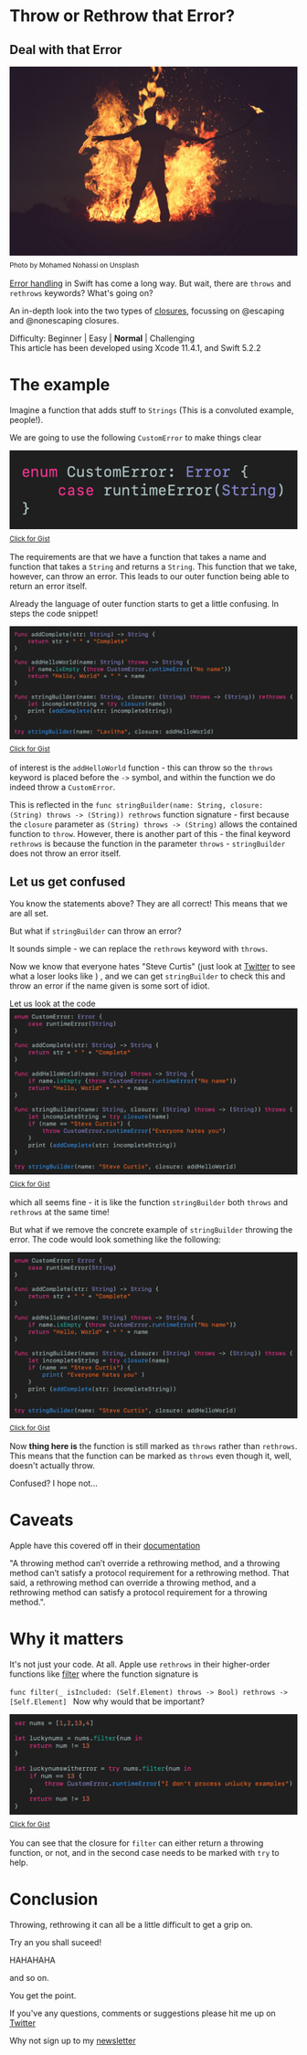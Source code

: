 # Throw or Rethrow that Error?
## Deal with that Error


![Photo by Mohamed Nohassi on Unsplash](Images/0*W5-bFbF3-ntC38qd.jpeg)<br/>
<sub>Photo by Mohamed Nohassi on Unsplash<sub>

[Error handling](https://medium.com/better-programming/error-handing-in-swift-dda6e3fb1c65) in Swift has come a long way. But wait, there are `throws` and `rethrows` keywords? What's going on?

An in-depth look into the two types of [closures](https://medium.com/swift-coding/swift-closures-c14cb7aa2170), focussing on @escaping and @nonescaping closures.

Difficulty: Beginner | Easy | **Normal** | Challenging<br/>
This article has been developed using Xcode 11.4.1, and Swift 5.2.2

# The example
Imagine a function that adds stuff to `Strings` (This is a convoluted example, people!).

We are going to use the following `CustomError` to make things clear

![customerror](Images/customerror.png)<br>
<sub>[Click for Gist](https://gist.github.com/stevencurtis/70bd3687e4315b4dfd4f72452a2b0514)<sub>

The requirements are that we have a function that takes a name and function that takes a `String` and returns a `String`.  This function that we take, however, can throw an error. This leads to our outer function being able to return an error itself.

Already the language of outer function starts to get a little confusing. In steps the code snippet!

![throwsrethrows](Images/throwsrethrows.png)<br>
<sub>[Click for Gist](https://gist.github.com/stevencurtis/c19fd59b997008cb1549ecf21afdd9d2)<sub>

of interest is the `addHelloWorld` function - this can throw so the `throws` keyword is placed before the `->` symbol, and within the function we do indeed throw a `CustomError`. 

This is reflected in the `func stringBuilder(name: String, closure: (String) throws -> (String)) rethrows` function signature - first because the `closure` parameter as `(String) throws -> (String)` allows the contained function to `throw`. However, there is another part of this - the final keyword `rethrows` is because the function in the parameter `throws` - `stringBuilder` does not throw an error itself.

## Let us get confused

You know the statements above? They are all correct! This means that we are all set.

But what if `stringBuilder` can throw an error? 

It sounds simple - we can replace the `rethrows` keyword with `throws`.

Now we know that everyone hates "Steve Curtis" (just look at [Twitter](https://twitter.com/stevenpcurtis) to see what a loser looks like ) , and we can get `stringBuilder` to check this and throw an error if the name given  is some sort of idiot.

Let us look at the code
![curtisidiot](Images/curtisidiot.png)<br>
<sub>[Click for Gist](https://gist.github.com/stevencurtis/790844e9a1dc67417bfc76465ee8af54)<sub>

which all seems fine - it is like the function `stringBuilder` both `throws` and `rethrows` at the same time! 

But what if we remove the concrete example of  `stringBuilder` throwing the error. The code would look something like the following:

![doesnotrethrow](Images/doesnotrethrow.png)<br>
<sub>[Click for Gist](https://gist.github.com/stevencurtis/86b13b7d508d7210a327f44cfc8d0fb5)<sub>

Now **thing here is** the function is still marked as `throws` rather than `rethrows`. This means that the function can be marked as `throws` even though it, well, doesn't actually throw.

Confused? I hope not...

# Caveats
Apple have this covered off in their [documentation](https://docs.swift.org/swift-book/ReferenceManual/Declarations.html)

"A throwing method can’t override a rethrowing method, and a throwing method can’t satisfy a protocol requirement for a rethrowing method. That said, a rethrowing method can override a throwing method, and a rethrowing method can satisfy a protocol requirement for a throwing method.".

# Why it matters
It's not just your code. At all. Apple use `rethrows` in their higher-order functions like [filter](https://developer.apple.com/documentation/swift/sequence/3018365-filter) where the function signature is

`func filter(_ isIncluded: (Self.Element) throws -> Bool) rethrows -> [Self.Element]
`
Now why would that be important?

![luckynums](Images/luckynums.png)<br>
<sub>[Click for Gist](https://gist.github.com/stevencurtis/a97ec68c763cd9ab262207eb72c11f34)<sub>

You can see that the closure for `filter` can either return a throwing function, or not, and in the second case needs to be marked with `try` to help.


# Conclusion
Throwing, rethrowing it can all be a little difficult to get a grip on.

Try an you shall suceed!

HAHAHAHA

and so on.

You get the point.

If you've any questions, comments or suggestions please hit me up on [Twitter](https://twitter.com/stevenpcurtis) 

Why not sign up to my [newsletter](https://subscribe.to/swiftcodingblog/)
